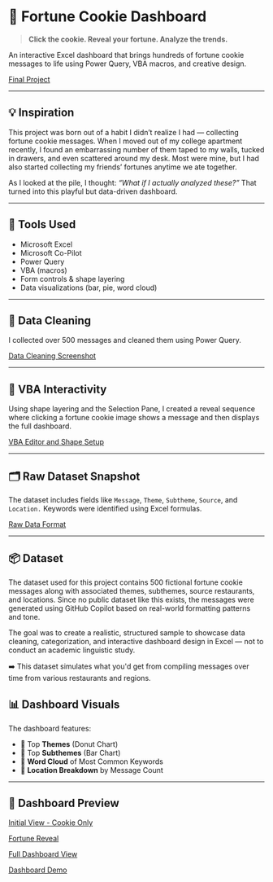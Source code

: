 # 🥠 Fortune Cookie Dashboard

> **Click the cookie. Reveal your fortune. Analyze the trends.**

An interactive Excel dashboard that brings hundreds of fortune cookie messages to life using Power Query, VBA macros, and creative design.

[Final Project](Fortune_Cookie_Project_Excel.xlsm)

---

## 💡 Inspiration

This project was born out of a habit I didn’t realize I had — collecting fortune cookie messages. When I moved out of my college apartment recently, I found an embarrassing number of them taped to my walls, tucked in drawers, and even scattered around my desk. Most were mine, but I had also started collecting my friends’ fortunes anytime we ate together.

As I looked at the pile, I thought: *“What if I actually analyzed these?”* That turned into this playful but data-driven dashboard.

---

## 🧰 Tools Used

- Microsoft Excel
- Microsoft Co-Pilot
- Power Query
- VBA (macros)
- Form controls & shape layering
- Data visualizations (bar, pie, word cloud)

---

## 🧼 Data Cleaning

I collected over 500 messages and cleaned them using Power Query.

[Data Cleaning Screenshot](Fortune_Cookie_DC_PQ.jpg)


---

## 🧠 VBA Interactivity

Using shape layering and the Selection Pane, I created a reveal sequence where clicking a fortune cookie image shows a message and then displays the full dashboard.

[VBA Editor and Shape Setup](Fortune_Cookie_VBA.png)

---

## 🗂️ Raw Dataset Snapshot

The dataset includes fields like `Message`, `Theme`, `Subtheme`, `Source`, and `Location.` Keywords were identified using Excel formulas.

[Raw Data Format](Fortune_Cookie_Raw_Data.png)

---

## 📦 Dataset

The dataset used for this project contains 500 fictional fortune cookie messages along with associated themes, subthemes, source restaurants, and locations. Since no public dataset like this exists, the messages were generated using GitHub Copilot based on real-world formatting patterns and tone.

The goal was to create a realistic, structured sample to showcase data cleaning, categorization, and interactive dashboard design in Excel — not to conduct an academic linguistic study.

➡️ This dataset simulates what you'd get from compiling messages over time from various restaurants and regions.


## 📊 Dashboard Visuals

The dashboard features:

- 🥇 Top **Themes** (Donut Chart)
- 🧠 Top **Subthemes** (Bar Chart)
- 🧾 **Word Cloud** of Most Common Keywords
- 📍 **Location Breakdown** by Message Count

---

## 📸 Dashboard Preview

[Initial View - Cookie Only](Fortune_Cookie_Initial_Image.png)

[Fortune Reveal](Fortune_Cookie_Fortune_Reveal.png)

[Full Dashboard View](Fortune_Cookie_Dashboard_SS.png)

[Dashboard Demo](Dashboard_Animation.gif)
